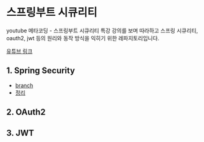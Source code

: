 # 스프링부트 시큐리티 

youtube 메타코딩 - 스프링부트 시큐리티 특강 강의를 보며 따라하고 스프링 시큐리티, oauth2, jwt 등의 원리와 동작 방식을 익히기 위한 레파지토리입니다.   

[유튜브 링크](https://www.youtube.com/watch?v=GEv_hw0VOxE&list=PL93mKxaRDidERCyMaobSLkvSPzYtIk0Ah&index=1)


## 1. Spring Security
- [branch](https://github.com/kang-jisu/spring-security-oauth2-jwt-practice/tree/1-spring-security)
- [정리](https://github.com/kang-jisu/spring-security-oauth2-jwt-practice/issues/1)

## 2. OAuth2

## 3. JWT
  